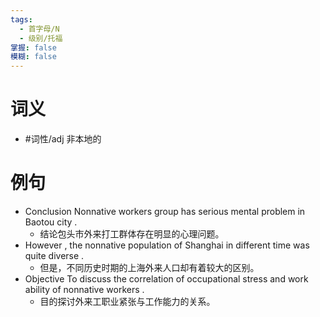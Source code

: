 ```yaml
---
tags:
  - 首字母/N
  - 级别/托福
掌握: false
模糊: false
---
```

# 词义
- #词性/adj  非本地的
# 例句
- Conclusion Nonnative workers group has serious mental problem in Baotou city .
	- 结论包头市外来打工群体存在明显的心理问题。
- However , the nonnative population of Shanghai in different time was quite diverse .
	- 但是，不同历史时期的上海外来人口却有着较大的区别。
- Objective To discuss the correlation of occupational stress and work ability of nonnative workers .
	- 目的探讨外来工职业紧张与工作能力的关系。
